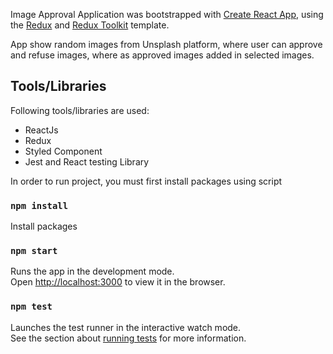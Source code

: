 Image Approval Application was bootstrapped with [Create React App](https://github.com/facebook/create-react-app), using the [Redux](https://redux.js.org/) and [Redux Toolkit](https://redux-toolkit.js.org/) template.

App show random images from Unsplash platform, where user can approve and refuse images, where as approved images added in selected images.

## Tools/Libraries

Following tools/libraries are used:

- ReactJs
- Redux
- Styled Component
- Jest and React testing Library

In order to run project, you must first install packages using script

### `npm install`

Install packages

### `npm start`

Runs the app in the development mode.<br />
Open [http://localhost:3000](http://localhost:3000) to view it in the browser.

### `npm test`

Launches the test runner in the interactive watch mode.<br />
See the section about [running tests](https://facebook.github.io/create-react-app/docs/running-tests) for more information.
